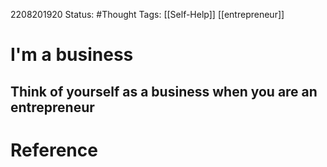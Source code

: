 2208201920
	Status: #Thought 
		Tags: [[Self-Help]] [[entrepreneur]]

# I'm a business
Think of yourself as a business when you are an entrepreneur 
---
# Reference